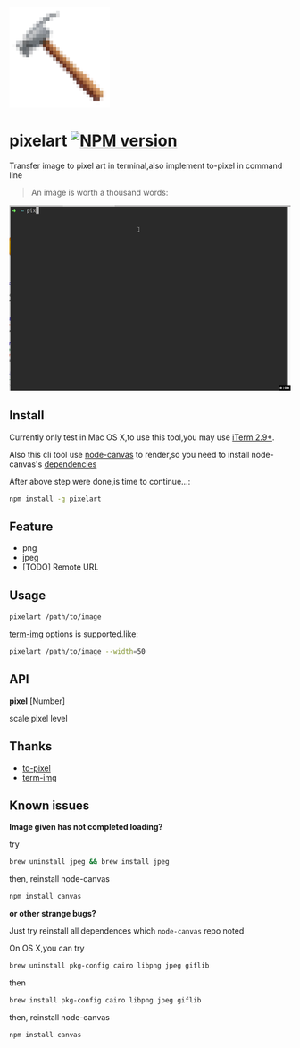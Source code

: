 [![](https://raw.githubusercontent.com/hanaarena/pixelart/master/logo.png)]()

# pixelart [![NPM version](https://img.shields.io/npm/v/pixelart.svg)](https://npmjs.com/package/pixelart)

Transfer image to pixel art in terminal,also implement to-pixel in command line

>  An image is worth a thousand words:

[![](https://raw.githubusercontent.com/hanaarena/pixelart/master/example.gif)]()

## Install

Currently only test in Mac OS X,to use this tool,you may use [iTerm 2.9+](http://iterm2.com/downloads.html).

Also this cli tool use [node-canvas](https://github.com/Automattic/node-canvas) to render,so you need to install node-canvas's [dependencies](https://github.com/Automattic/node-canvas#installation)

After above step were done,is time to continue...:

```bash
npm install -g pixelart
```

## Feature

-  png
-  jpeg
-  [TODO] Remote URL

## Usage
```bash
pixelart /path/to/image
```

[term-img](https://github.com/sindresorhus/term-img) options is supported.like:

```bash
pixelart /path/to/image --width=50
```

## API

**pixel** [Number]

scale pixel level

## Thanks

-  [to-pixel](https://github.com/pixelass/to-pixels)
-  [term-img](https://github.com/sindresorhus/term-img)

## Known issues

**Image given has not completed loading?**

try

```bash
brew uninstall jpeg && brew install jpeg
```

then, reinstall node-canvas

```bash
npm install canvas
```

**or other strange bugs?**

Just try reinstall all dependences which `node-canvas` repo noted

On OS X,you can try

```bash 
brew uninstall pkg-config cairo libpng jpeg giflib
```

then

```bash 
brew install pkg-config cairo libpng jpeg giflib
```

then, reinstall node-canvas

```bash
npm install canvas
```
